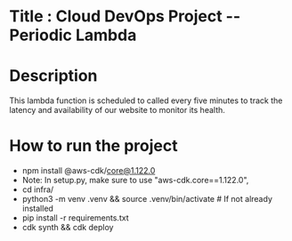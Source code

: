 # Title : Cloud DevOps Project -- Periodic Lambda

# Description
This lambda function is scheduled to called every five minutes to track the latency and 
availability of our website to monitor its health.


# How to run the project
- npm install @aws-cdk/core@1.122.0
- Note: In setup.py, make sure to use "aws-cdk.core==1.122.0",
- cd infra/
- python3 -m venv .venv &&  source .venv/bin/activate     # If not already installed
- pip install -r requirements.txt 
- cdk synth && cdk deploy

